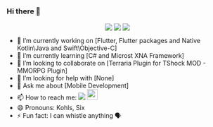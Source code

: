 ### Hi there 👋
<center>
        <td><img align="center" src="https://github-readme-stats.vercel.app/api/top-langs/?username=KohlsAdrian&hide=html&theme=buefy&layout=compact"/>
        <td><img align="center" src="https://github-readme-stats.vercel.app/api/wakatime?username=KohlsAdrian"/>
        <td><img align="center" src="https://github-readme-stats.vercel.app/api?username=KohlsAdrian&theme=gradient&show_icons=true"/>
</center>  

- 🔭 I’m currently working on [Flutter, Flutter packages and Native Kotlin\Java and Swift\Objective-C]
- 🌱 I’m currently learning [C# and Microst XNA Framework]
- 👯 I’m looking to collaborate on [Terraria Plugin for TShock MOD - MMORPG Plugin]
- 🤔 I’m looking for help with [None]
- 💬 Ask me about [Mobile Development]
- 📫 How to reach me: <a href="http://linkedin.com/in/adriankohls/"><img src="https://github.com/paulrobertlloyd/socialmediaicons/blob/main/linkedin-24x24.png"></img></a> <a href="https://pub.dev/publishers/adriankohls.app/packages"><img src="https://avatars.githubusercontent.com/u/1609975?s=200&v=4" width="24"></img></a> 
- 😄 Pronouns: Kohls, Six
- ⚡ Fun fact: I can whistle anything 🗣
